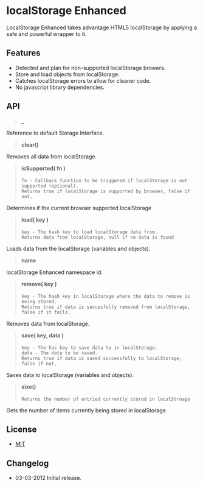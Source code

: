 localStorage Enhanced
=====================
LocalStorage Enhanced takes advantage HTML5 localStorage by applying a safe and powerful wrapper to it.

Features
--------
- Detected and plan for non-supported localStorage browers.
- Store and load objects from localStorage.
- Catches localStorage errors to allow for cleaner code.
- No javascript library dependencies.

API
---
> **_**

Reference to default Storage Interface.

> **clear()**

Removes all data from localStorage.

> **isSupported( fn )** <br/><br/>
`fn - Callback function to be triggered if localStorage is not supported (optional).` <br/> 
`Returns true if localStorage is supported by browser, false if not.`

Determines if the current browser supported localStorage

> **load( key )** <br/><br/>
`key - The hash key to load localStorage data from.` <br/>
`Returns data from localStorage, null if no data is found`

Loads data from the localStorage (variables and objects).

> **name**

localStorage Enhanced namespace id.

> **remove( key )** <br/><br/>
`key - The hash key in localStorage where the data to remove is being stored.` <br/>
`Returns true if data is succesfully removed from localStorage, false if it fails.`

Removes data from localStorage.

> **save( key, data )** <br/><br/>
`key - The has key to save data to in localStorage.` <br/>
`data - The data to be saved.` <br/>
`Returns true if data is saved successfully to localStorage, false if not.`

Saves data to localStorage (variables and objects).

> **size()** <br/><br/>
`Returns the number of entried currently stored in localStroage`

Gets the number of items currently being stored in localStorage.



License
-------
- [MIT](http://www.opensource.org/licenses/mit-license.php)

Changelog
---------
- 03-03-2012 Initial release.